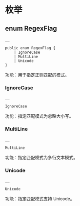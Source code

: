 
# 枚举

## enum RegexFlag
    
    __
    
    public enum RegexFlag {
        | IgnoreCase
        | MultiLine
        | Unicode
    }
    
功能：用于指定正则匹配的模式。

### IgnoreCase
    
    __
    
    IgnoreCase
    
功能：指定匹配模式为忽略大小写。

### MultiLine
    
    __
    
    MultiLine
    
功能：指定匹配模式为多行文本模式。

### Unicode
    
    __
    
    Unicode
    
功能：指定匹配模式支持 Unicode。